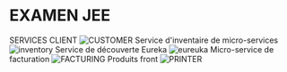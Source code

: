 #  EXAMEN JEE 
SERVICES CLIENT 
![CUSTOMER](https://user-images.githubusercontent.com/103948096/209439220-25728032-70c1-4ec7-a453-45bc33b1d44d.PNG)
Service d'inventaire de micro-services
![inventory](https://user-images.githubusercontent.com/103948096/209439226-1e4a4386-8fb3-473f-bb0c-db2e4b5bd5d8.PNG)
Service de découverte Eureka
![eureuka](https://user-images.githubusercontent.com/103948096/209439234-b179e49c-8886-4ff1-aac6-6586dade91f2.PNG)
Micro-service de facturation 
![FACTURING](https://user-images.githubusercontent.com/103948096/209439261-f3844d46-33df-4de3-ab8a-b224198ddf44.png)
Produits front 
![PRINTER](https://user-images.githubusercontent.com/103948096/209439278-58be5ecd-e0a8-4fb5-bb47-6d8567b02257.png)
